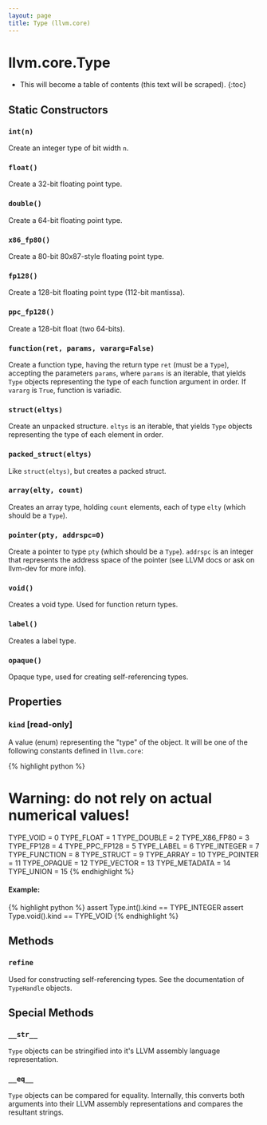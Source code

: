 ```yaml
---
layout: page
title: Type (llvm.core)
---
```


# llvm.core.Type

* This will become a table of contents (this text will be scraped).
{:toc}

## Static Constructors

### `int(n)`

Create an integer type of bit width `n`.

### `float()`

Create a 32-bit floating point type.


### `double()`

Create a 64-bit floating point type.


### `x86_fp80()`

Create a 80-bit 80x87-style floating point type.


### `fp128()`

Create a 128-bit floating point type (112-bit mantissa).


### `ppc_fp128()`

Create a 128-bit float (two 64-bits).


### `function(ret, params, vararg=False)`

Create a function type, having the return type `ret` (must be a
`Type`), accepting the parameters `params`, where `params` is an
iterable, that yields `Type` objects representing the type of
each function argument in order. If `vararg` is `True`, function is
variadic.


### `struct(eltys)`

Create an unpacked structure. `eltys` is an iterable, that yields
`Type` objects representing the type of each element in order.


### `packed_struct(eltys)`

Like `struct(eltys)`, but creates a packed struct.


### `array(elty, count)`

Creates an array type, holding `count` elements, each of type `elty`
(which should be a `Type`).


### `pointer(pty, addrspc=0)`

Create a pointer to type `pty` (which should be a `Type`). `addrspc`
is an integer that represents the address space of the pointer (see
LLVM docs or ask on llvm-dev for more info).


### `void()`

Creates a void type. Used for function return types.


### `label()`

Creates a label type.


### `opaque()`

Opaque type, used for creating self-referencing types.

## Properties


### `kind` \[read-only]

A value (enum) representing the "type" of the object. It will be
one of the following constants defined in `llvm.core`:

{% highlight python %}
# Warning: do not rely on actual numerical values!
TYPE_VOID       = 0
TYPE_FLOAT      = 1
TYPE_DOUBLE     = 2
TYPE_X86_FP80   = 3
TYPE_FP128      = 4
TYPE_PPC_FP128  = 5
TYPE_LABEL      = 6
TYPE_INTEGER    = 7
TYPE_FUNCTION   = 8
TYPE_STRUCT     = 9
TYPE_ARRAY      = 10
TYPE_POINTER    = 11
TYPE_OPAQUE     = 12
TYPE_VECTOR     = 13
TYPE_METADATA   = 14
TYPE_UNION      = 15
{% endhighlight %}

#### Example:
{% highlight python %}
assert Type.int().kind == TYPE_INTEGER
assert Type.void().kind == TYPE_VOID
{% endhighlight %}

## Methods

### `refine`

Used for constructing self-referencing types. See the documentation
of `TypeHandle` objects.

## Special Methods

### `__str__`

`Type` objects can be stringified into it's LLVM assembly language
representation.

### `__eq__`

`Type` objects can be compared for equality. Internally, this
converts both arguments into their LLVM assembly representations and
compares the resultant strings.


